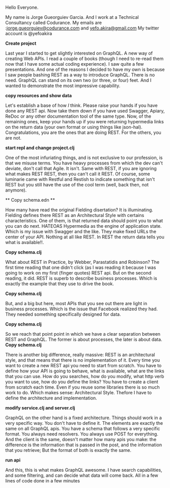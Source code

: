 Hello Everyone.

My name is Jorge Gueorguiev Garcia. And I work at a Technical Consultancy called Codurance. My emails are :jorge.gueorguiev@codurance.com and yefo.akira@gmail.com My twitter account is @yefoakira

**Create project**

Last year I started to get slightly interested on GraphQL. A new way of creating Web APIs. I read a couple of books (though I need to re-read them now that I have some actual coding experience). I saw quite a few presentations. And one of the reasons I decided to have my own is because I saw people bashing REST as a way to introduce GraphQL. There is no need. GraphQL can stand on its own two (or three, or four) feet. And I wanted to demonstrate the most impressive capability.

**copy resources and show data**

Let's establish a base of how *I* think. Please raise your hands if you have done any REST api. Now take them down if you have used Swagger, Apiary, ReDoc or any other documentation tool of the same type. Now, of the remaining ones, keep your hands up if you were returning hypermedia links on the return data (your own format or using things like json-hal). Congratulations, you are the ones that are doing REST. For the others, you are not.

**start repl and change project.clj**

One of the most infuriating things, and is not exclusive to our profession, is that we misuse terms. You have heavy processes from which the dev can't deviate, don't call that Agile. It isn't. Same with REST, if you are ignoring what makes REST REST, then you can't call it REST. Of course, some luminarie came with Restful and Restish to indicate something that isn't REST but you still have the use of the cool term (well, back then, not anymore).

** Copy schema.edn **

How many have read the original Fielding disertation? It is illuminating. Fielding defines there REST as an Architectural Style with certains characteristics. One of them, is that returned data should point you to what you can do next. HATEOAS Hypermedia as the engine of application state.  Which is my issue with Swagger and the like. They make fixed URLs the center of your API. Nothing at all like REST. In REST the return data tells you what is available!!.

**Copy schema.clj**

What about REST in Practice, by Webber, Parastatidis and Robinson? The first time reading that one didn't click (as I was reading it because I was going to work on my first (finger quotes) REST api. But on the second reading, it did. REST is superb to describe business processes. Which is exactly the example that they use to drive the book.

**Copy schema.clj**

But, and a big but here, most APIs that you see out there are light in business processes. Which is the issue that Facebook realized they had. They needed something specifically designed for data.

**Copy schema.clj**

So we reach that point point in which we have a clear separation between REST and GraphQL. The former is about processes, the later is about data.
**Copy schema.clj**

There is another big difference, really massive: REST is an architectural style, and that means that there is no implementation of it. Every time you want to create a new REST api you need to start from scratch. You have to define how your API is going to behave, what is available, what are the links that you can use. How do you searches, how do you modify, what http verb you want to use, how do you define the links? You have to create a client from scratch each time. Even if you reuse some libraries there is so much work to do. Which makes sense: Architectural Style. Thefore I have to define the architecture and implementation.

**modify service.clj and server.clj**

GraphQL on the other hand is a fixed architecture. Things should work in a very specific way. You don't have to define it. The elements are exactly the same on all GraphQL apis. You have a schema that follows a very specific format. You always need resolvers. You always use POST for everything. And the client is the same, doesn't matter how many apis you make: the difference is the information that is passed in the post, and the information that you retrieve; But the format of both is exactly the same.

**run api**

And this, this is what makes GraphQL awesome. I  have search capabilities, and some filtering, and can decide what data will come back. All in a few lines of code done in a few minutes
